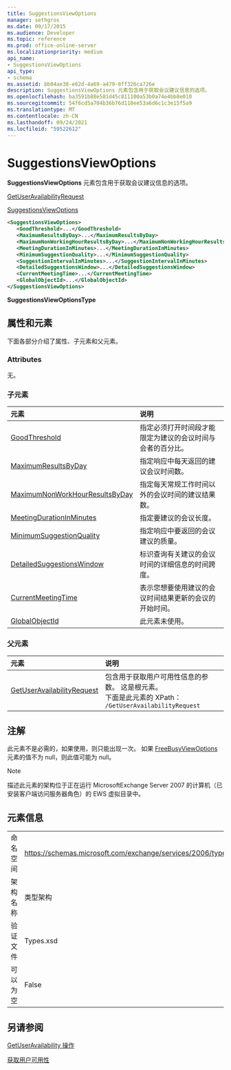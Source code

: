 ```yaml
---
title: SuggestionsViewOptions
manager: sethgros
ms.date: 09/17/2015
ms.audience: Developer
ms.topic: reference
ms.prod: office-online-server
ms.localizationpriority: medium
api_name:
- SuggestionsViewOptions
api_type:
- schema
ms.assetid: bb04ae38-e62d-4a69-a479-8ff326ca726e
description: SuggestionsViewOptions 元素包含用于获取会议建议信息的选项。
ms.openlocfilehash: ba3591b88e581d45c811100a53b0a74e4bb8e010
ms.sourcegitcommit: 54f6cd5a704b36b76d110ee53a6d6c1c3e15f5a9
ms.translationtype: MT
ms.contentlocale: zh-CN
ms.lasthandoff: 09/24/2021
ms.locfileid: "59522612"
---
```

# <a name="suggestionsviewoptions"></a>SuggestionsViewOptions

**SuggestionsViewOptions** 元素包含用于获取会议建议信息的选项。 
  
[GetUserAvailabilityRequest](getuseravailabilityrequest.md)
  
[SuggestionsViewOptions](suggestionsviewoptions.md)
  
```xml
<SuggestionsViewOptions>
   <GoodThreshold>...</GoodThreshold>
   <MaximumResultsByDay>...</MaximumResultsByDay>
   <MaximumNonWorkingHourResultsByDay>...</MaximumNonWorkingHourResultsByDay>
   <MeetingDurationInMinutes>...</MeetingDurationInMinutes>
   <MinimumSuggestionQuality>...</MinimumSuggestionQuality>
   <SuggestionIntervalInMinutes>...</SuggestionIntervalInMinutes>
   <DetailedSuggestionsWindow>...</DetailedSuggestionsWindow>
   <CurrentMeetingTime>...</CurrentMeetingTime>
   <GlobalObjectId>...</GlobalObjectId>
</SuggestionsViewOptions>
```

 **SuggestionsViewOptionsType**
## <a name="attributes-and-elements"></a>属性和元素

下面各部分介绍了属性、子元素和父元素。
  
### <a name="attributes"></a>Attributes

无。
  
### <a name="child-elements"></a>子元素

|**元素**|**说明**|
|:-----|:-----|
|[GoodThreshold](goodthreshold.md) <br/> |指定必须打开时间段才能限定为建议的会议时间与会者的百分比。  <br/> |
|[MaximumResultsByDay](maximumresultsbyday.md) <br/> |指定响应中每天返回的建议会议时间数。  <br/> |
|[MaximumNonWorkHourResultsByDay](maximumnonworkhourresultsbyday.md) <br/> |指定每天常规工作时间以外的会议时间的建议结果数。  <br/> |
|[MeetingDurationInMinutes](meetingdurationinminutes.md) <br/> |指定要建议的会议长度。  <br/> |
|[MinimumSuggestionQuality](minimumsuggestionquality.md) <br/> |指定响应中要返回的会议建议的质量。  <br/> |
|[DetailedSuggestionsWindow](detailedsuggestionswindow.md) <br/> |标识查询有关建议的会议时间的详细信息的时间跨度。  <br/> |
|[CurrentMeetingTime](currentmeetingtime.md) <br/> |表示您想要使用建议的会议时间结果更新的会议的开始时间。  <br/> |
|[GlobalObjectId](globalobjectid.md) <br/> |此元素未使用。  <br/> |
   
### <a name="parent-elements"></a>父元素

|**元素**|**说明**|
|:-----|:-----|
|[GetUserAvailabilityRequest](getuseravailabilityrequest.md) <br/> |包含用于获取用户可用性信息的参数。 这是根元素。  <br/> 下面是此元素的 XPath：  <br/>  `/GetUserAvailabilityRequest` <br/> |
   
## <a name="remarks"></a>注解

此元素不是必需的，如果使用，则只能出现一次。 如果 [FreeBusyViewOptions](freebusyviewoptions.md) 元素的值不为 null，则此值可能为 null。 
  
> [!NOTE]
> 描述此元素的架构位于正在运行 MicrosoftExchange Server 2007 的计算机（已安装客户端访问服务器角色）的 EWS 虚拟目录中。 
  
## <a name="element-information"></a>元素信息

|||
|:-----|:-----|
|命名空间  <br/> |https://schemas.microsoft.com/exchange/services/2006/types  <br/> |
|架构名称  <br/> |类型架构  <br/> |
|验证文件  <br/> |Types.xsd  <br/> |
|可以为空  <br/> |False  <br/> |
   
## <a name="see-also"></a>另请参阅



[GetUserAvailability 操作](getuseravailability-operation.md)


[获取用户可用性](https://msdn.microsoft.com/library/d4133fcb-9b0f-4e6b-aadf-a389da83516a%28Office.15%29.aspx)

